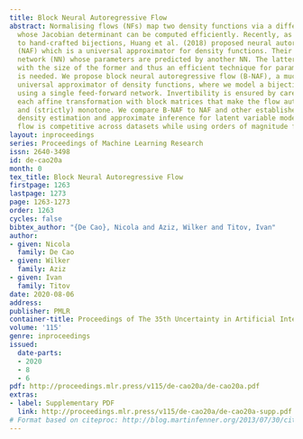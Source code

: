 ```yaml
---
title: Block Neural Autoregressive Flow
abstract: Normalising flows (NFs) map two density functions via a differentiable bijection
  whose Jacobian determinant can be computed efficiently. Recently, as an alternative
  to hand-crafted bijections, Huang et al. (2018) proposed neural autoregressive flow
  (NAF) which is a universal approximator for density functions. Their flow is a neural
  network (NN) whose parameters are predicted by another NN. The latter grows quadratically
  with the size of the former and thus an efficient technique for parametrization
  is needed. We propose block neural autoregressive flow (B-NAF), a much more compact
  universal approximator of density functions, where we model a bijection directly
  using a single feed-forward network. Invertibility is ensured by carefully designing
  each affine transformation with block matrices that make the flow autoregressive
  and (strictly) monotone. We compare B-NAF to NAF and other established flows on
  density estimation and approximate inference for latent variable models. Our proposed
  flow is competitive across datasets while using orders of magnitude fewer parameters.
layout: inproceedings
series: Proceedings of Machine Learning Research
issn: 2640-3498
id: de-cao20a
month: 0
tex_title: Block Neural Autoregressive Flow
firstpage: 1263
lastpage: 1273
page: 1263-1273
order: 1263
cycles: false
bibtex_author: "{De Cao}, Nicola and Aziz, Wilker and Titov, Ivan"
author:
- given: Nicola
  family: De Cao
- given: Wilker
  family: Aziz
- given: Ivan
  family: Titov
date: 2020-08-06
address: 
publisher: PMLR
container-title: Proceedings of The 35th Uncertainty in Artificial Intelligence Conference
volume: '115'
genre: inproceedings
issued:
  date-parts:
  - 2020
  - 8
  - 6
pdf: http://proceedings.mlr.press/v115/de-cao20a/de-cao20a.pdf
extras:
- label: Supplementary PDF
  link: http://proceedings.mlr.press/v115/de-cao20a/de-cao20a-supp.pdf
# Format based on citeproc: http://blog.martinfenner.org/2013/07/30/citeproc-yaml-for-bibliographies/
---
```

